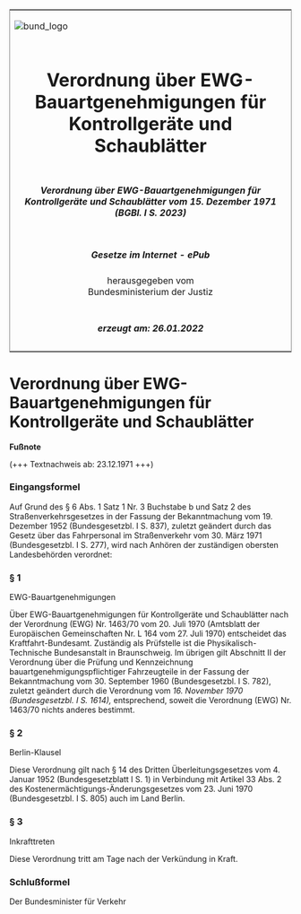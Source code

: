 <span id="DECKBLATT.html"></span>

<table border="0" frame="border" width="100%">

<tr valign="top">

<td align="left">

![bund\_logo](BfJ_2021_Web_de_de.gif)

</td>

<td align="right">

 

</td>

</tr>

<tr align="center" valign="middle">

<td colspan="2">

# Verordnung über EWG-Bauartgenehmigungen für Kontrollgeräte und Schaublätter

</td>

</tr>

<tr align="center" valign="middle">

<td colspan="2">

##### Verordnung über EWG-Bauartgenehmigungen für Kontrollgeräte und Schaublätter vom 15. Dezember 1971 (BGBl. I S. 2023)

</td>

</tr>

<tr align="center" valign="middle">

<td colspan="2">

  
  

##### Gesetze im Internet - ePub  
  
herausgegeben vom  
Bundesministerium der Justiz

</td>

</tr>

<tr align="center" valign="bottom">

<td colspan="2">

  
  

##### erzeugt am: 26.01.2022

</td>

</tr>

</table>

<span id="BJNR020230971.html"></span>

# Verordnung über EWG-Bauartgenehmigungen für Kontrollgeräte und Schaublätter

<div>

  
**Fußnote**

<div class="jnhtml">

<div>

<div class="jurAbsatz">

(+++ Textnachweis ab: 23.12.1971 +++)

</div>

</div>

</div>

</div>

<span id="BJNR020230971BJNE000100317.html"></span>

### Eingangsformel  

<div>

<div class="jnhtml">

<div>

<div class="jurAbsatz">

Auf Grund des § 6 Abs. 1 Satz 1 Nr. 3 Buchstabe b und Satz 2 des
Straßenverkehrsgesetzes in der Fassung der Bekanntmachung vom 19.
Dezember 1952 (Bundesgesetzbl. I S. 837), zuletzt geändert durch das
Gesetz über das Fahrpersonal im Straßenverkehr vom 30. März 1971
(Bundesgesetzbl. I S. 277), wird nach Anhören der zuständigen obersten
Landesbehörden verordnet:

</div>

</div>

</div>

</div>

<span id="BJNR020230971BJNE000200317.html"></span>

### § 1  
EWG-Bauartgenehmigungen

<div>

<div class="jnhtml">

<div>

<div class="jurAbsatz">

Über EWG-Bauartgenehmigungen für Kontrollgeräte und Schaublätter nach
der Verordnung (EWG) Nr. 1463/70 vom 20. Juli 1970 (Amtsblatt der
Europäischen Gemeinschaften Nr. L 164 vom 27. Juli 1970) entscheidet
das Kraftfahrt-Bundesamt. Zuständig als Prüfstelle ist die
Physikalisch-Technische Bundesanstalt in Braunschweig. Im übrigen gilt
Abschnitt II der Verordnung über die Prüfung und Kennzeichnung
bauartgenehmigungspflichtiger Fahrzeugteile in der Fassung der
Bekanntmachung vom 30. September 1960 (Bundesgesetzbl. I S. 782),
zuletzt geändert durch die Verordnung vom
<span style="font-style:italic;">16. November 1970 (Bundesgesetzbl. I S.
1614),</span> entsprechend, soweit die Verordnung (EWG) Nr. 1463/70
nichts anderes bestimmt.

</div>

</div>

</div>

</div>

<span id="BJNR020230971BJNE000300317.html"></span>

### § 2  
Berlin-Klausel

<div>

<div class="jnhtml">

<div>

<div class="jurAbsatz">

Diese Verordnung gilt nach § 14 des Dritten Überleitungsgesetzes vom 4.
Januar 1952 (Bundesgesetzblatt I S. 1) in Verbindung mit Artikel 33 Abs.
2 des Kostenermächtigungs-Änderungsgesetzes vom 23. Juni 1970
(Bundesgesetzbl. I S. 805) auch im Land Berlin.

</div>

</div>

</div>

</div>

<span id="BJNR020230971BJNE000400317.html"></span>

### § 3  
Inkrafttreten

<div>

<div class="jnhtml">

<div>

<div class="jurAbsatz">

Diese Verordnung tritt am Tage nach der Verkündung in Kraft.

</div>

</div>

</div>

</div>

<span id="BJNR020230971BJNE000500317.html"></span>

### Schlußformel  

<div>

<div class="jnhtml">

<div>

<div class="jurAbsatz">

<span class="SP">Der Bundesminister für Verkehr</span>

</div>

</div>

</div>

</div>
